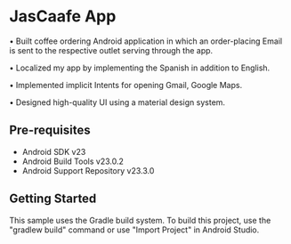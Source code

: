 JasCaafe App
===================================
• Built coffee ordering Android application in which an order-placing Email is sent to the respective outlet serving through the app.
  
• Localized my app by implementing the Spanish in addition to English.

• Implemented implicit Intents for opening Gmail, Google Maps.

• Designed high-quality UI using a material design system.

Pre-requisites
--------------

- Android SDK v23
- Android Build Tools v23.0.2
- Android Support Repository v23.3.0

Getting Started
---------------

This sample uses the Gradle build system. To build this project, use the
"gradlew build" command or use "Import Project" in Android Studio.
